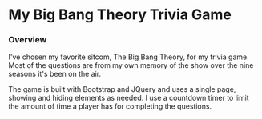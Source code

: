 # My Big Bang Theory Trivia Game
### Overview

I've chosen my favorite sitcom, The Big Bang Theory, for my trivia game. Most of the questions are from my own memory of the show over the nine seasons it's been on the air.

The game is built with Bootstrap and JQuery and uses a single page, showing and hiding elements as needed. I use a countdown timer to limit the amount of time a player has for completing the questions.
